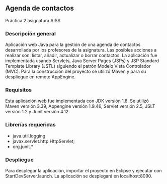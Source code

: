 ## Agenda de contactos
Práctica 2 asignatura AISS

### Descripción general

Aplicación web Java para la gestión de una agenda de contactos desarrollada por los profesores de la asignatura. Las posibles acciones a realizar son: listar, añadir, actualizar o borrar contactos. La aplicación fue implementada usando Servlets, Java Server Pages (JSPs) y JSP Standard Template Library (JSTL) siguiendo el patrón Modelo Vista Controlador (MVC). Para la construcción del proyecto se utilizó Maven y para su despliegue en remoto AppEngine.

### Requisitos

Esta aplicación web fue implementada con JDK versión 1.8. Se utilizó Maven versión 3.39, Appengine versión 1.9.46, Servlet versión 2.5, JSLT versión 1.2 y Junit versión 4.12.

### Librerías requeridas

- java.util.logging
- javax.servlet.http.HttpServlet;
- org.junit.*

### Despliegue

Para desplegar la aplicación, importar el proyecto en Eclipse y ejecutar con StartDevServer.launch. La aplicación se desplegará en localhost:8090. 
